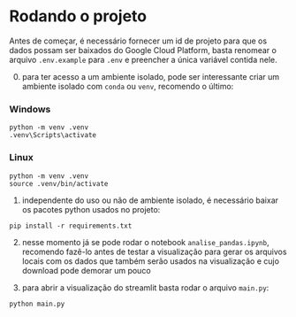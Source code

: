 # Rodando o projeto

Antes de começar, é necessário fornecer um id de projeto para que os dados possam ser baixados do Google Cloud Platform, basta renomear o arquivo `.env.example` para `.env` e preencher a única variável contida nele.

0. para ter acesso a um ambiente isolado, pode ser interessante criar um ambiente isolado com `conda` ou `venv`, recomendo o último:

### Windows

```
python -m venv .venv
.venv\Scripts\activate
```

### Linux

```
python -m venv .venv
source .venv/bin/activate
```

1. independente do uso ou não de ambiente isolado, é necessário baixar os pacotes python usados no projeto:

```
pip install -r requirements.txt
```

2. nesse momento já se pode rodar o notebook `analise_pandas.ipynb`, recomendo fazê-lo antes de testar a visualização para gerar os arquivos locais com os dados que também serão usados na visualização e cujo download pode demorar um pouco

3. para abrir a visualização do streamlit basta rodar o arquivo `main.py`:

```
python main.py
```

